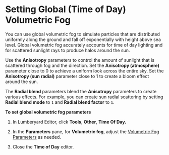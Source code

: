# Setting Global \(Time of Day\) Volumetric Fog<a name="rendering-graphics-fog-volumetric-global"></a>

You can use global volumetric fog to simulate particles that are distributed uniformly along the ground and fall off exponentially with height above sea level\. Global volumetric fog accurately accounts for time of day lighting and for scattered sunlight rays to produce halos around the sun\.

Use the **Anisotropy** parameters to control the amount of sunlight that is scattered through fog and the direction\. Set the **Anisotropy \(atmosphere\)** parameter close to 0 to achieve a uniform look across the entire sky\. Set the **Anisotropy \(sun radial\)** parameter close to 1 to create a bloom effect around the sun\.

The **Radial blend** parameters blend the **Anisotropy** parameters to create various effects\. For example, you can create sun radial scattering by setting **Radial blend mode** to `1` and **Radial blend factor** to `1`\. 

**To set global volumetric fog parameters**

1. In Lumberyard Editor, click **Tools**, **Other**, **Time Of Day\.**

1. In the **Parameters** pane, for **Volumetric fog**, adjust the [Volumetric Fog Parameters](sky-tod-parameters.md#volumetric-fog-time-of-day-parameters) as needed\.

1. Close the **Time of Day** editor\.